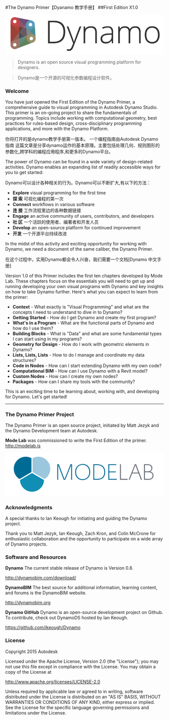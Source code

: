 #The Dynamo Primer【Dyanamo 教学手册】
##First Edition X1.0

![Dynamo Logo](images/dynamo_logo_dark-trim.png)

> Dynamo is an open source visual programming platform for designers.

> Dynamo是一个开源的可视化参数编程设计软件。

### Welcome
You have just opened the First Edition of the Dynamo Primer, a comprehensive guide to visual programming in Autodesk Dynamo Studio. This primer is an on-going project to share the fundamentals of programming. Topics include working with computational geometry, best practices for rules-based design, cross-disciplinary programming applications, and more with the Dynamo Platform.


你将打开的是dynamo教学手册第一版本。
一个编程指南由Autodesk Dynamo 指南
这篇文章是分享dynamo运作的基本原理。主要包括处理几何、规则图形的参数化,跨学科的编程应用程序,和更多的Dynamo平台。


The power of Dynamo can be found in a wide variety of design-related activities. Dynamo enables an expanding list of readily accessible ways for you to get started:

Dynamo可以设计各种相关的行为。Dynamo可以不断扩大,有以下的方法：


* **Explore** visual programming for the first time
* **探  索**   可视化编程的第一次
* **Connect** workflows in various software
* **连  接** 工作流程里边的各种数据链接
* **Engage** an active community of users, contributors, and developers
* **社 区** 一个活跃的使用者、编著者和开发人员
* **Develop** an open-source platform for continued improvement
* **开发** 一个开源平台持续改进



In the midst of this activity and exciting opportunity for working with Dynamo, we need a document of the same caliber, the Dynamo Primer.

在这个过程中，实用Dynamo都会令人兴奋，我们需要一个文档[Dynamo 中文手册]


Version 1.0 of this Primer includes the first ten chapters developed by Mode Lab. These chapters focus on the essentials you will need to get up and running developing your own visual programs with Dynamo and key insights on how to take Dynamo further. Here's what you can expect to learn from the primer:

* **Context** - What exactly is "Visual Programming" and what are the concepts I need to understand to dive in to Dynamo?
* **Getting Started** - How do I get Dynamo and create my first program?
* **What's in a Program** - What are the functional parts of Dynamo and how do I use them?
* **Building Blocks** - What is "Data" and what are some fundamental types I can start using in my programs?
* **Geometry for Design** - How do I work with geometric elements in Dynamo?
* **Lists, Lists, Lists** - How to do I manage and coordinate my data structures?
* **Code in Nodes** - How can I start extending Dynamo with my own code?
* **Computational BIM** - How can I use Dynamo with a Revit model?
* **Custom Nodes** - How can I create my own nodes?
* **Packages** - How can I share my tools with the community?

This is an exciting time to be learning about, working with, and developing for Dynamo. Let's get started!

---
### The Dynamo Primer Project
The Dynamo Primer is an open source project, initiated by Matt Jezyk and the Dynamo Development team at Autodesk.

**Mode Lab** was commissioned to write the First Edition of the primer. http://modelab.is

![Mode Lab Logo](images/MODELAB_Logo.png)

### Acknowledgments

A special thanks to Ian Keough for initiating and guiding the Dynamo project.

Thank you to Matt Jezyk, Ian Keough, Zach Kron, and Colin McCrone for enthusiastic collaboration and the opportunity to participate on a wide array of Dynamo projects.

### Software and Resources
**Dynamo** The current stable release of Dynamo is Version 0.8.

http://dynamobim.com/download/

**DynamoBIM** The best source for additional information, learning content, and forums is the DynamoBIM website.

http://dynamobim.org

**Dynamo GitHub** Dynamo is an open-source development project on Github. To contribute, check out DynamoDS hosted by Ian Keough.

https://github.com/ikeough/Dynamo

### License
Copyright 2015 Autodesk

Licensed under the Apache License, Version 2.0 (the "License"); you may not use this file except in compliance with the License. You may obtain a copy of the License at

http://www.apache.org/licenses/LICENSE-2.0

Unless required by applicable law or agreed to in writing, software distributed under the License is distributed on an "AS IS" BASIS, WITHOUT WARRANTIES OR CONDITIONS OF ANY KIND, either express or implied. See the License for the specific language governing permissions and limitations under the License.
